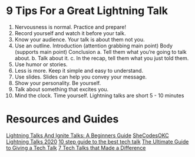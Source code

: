 # 9 Tips For a Great Lightning Talk

1.  Nervousness is normal. Practice and prepare! 
2.  Record yourself and watch it before your talk.
3.  Know your audience. Your talk is about them not you.
4.  Use an outline. Introduction (attention grabbing main point) Body (supports main point) Conclusion
     a. Tell them what you’re going to talk about.
     b. Talk about it.
     c. In the recap, tell them what you just told them.
5.  Use humor or stories.
6.  Less is more. Keep it simple and easy to understand. 
7.  Use slides. Slides can help you convey your message.
8.  Show your personality. Be yourself. 
9.  Talk about something that excites you.
10. Mind the clock. Time yourself. Lightning talks are short 5 - 10 minutes

# Resources and Guides

[Lightning Talks And Ignite Talks: A Beginners Guide](https://www.beautiful.ai/blog/lightning-talks-and-ignite-talks-a-beginners-guide)
[SheCodesOKC Lightning Talks 2020](https://www.twitch.tv/techlahoma/video/170791660)
[10 step guide to the best tech talk](https://exceptionnotfound.net/a-10-step-guide-to-making-your-best-technical-talk-yet/)
[The Ultimate Guide to Giving a Tech Talk](https://nnja.medium.com/the-ultimate-guide-to-memorable-tech-talks-part-6-writing-a-talk-20a14d07b239)
[7 Tech Talks that Made a Difference](https://dev.to/kirkcodes/7-tech-talks-i-love-and-why-23lj)